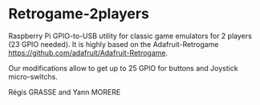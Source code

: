 Retrogame-2players
==================

Raspberry Pi GPIO-to-USB utility for classic game emulators for 2 players (23 GPIO needed). It is highly based on the Adafruit-Retrogame https://github.com/adafruit/Adafruit-Retrogame.

Our modifications allow to get up to 25 GPIO for buttons and Joystick micro-switchs.


Régis GRASSE and Yann MORERE
